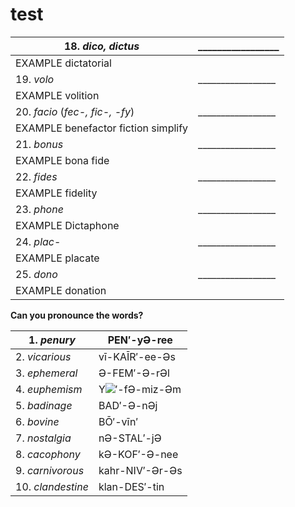 # test

| 18. _dico, dictus_                                                                     | \_\_\_\_\_\_\_\_\_\_\_\_\_\_\_\_\_ |
| -------------------------------------------------------------------------------------- | ---------------------------------- |
| EXAMPLE   dictatorial                                                                  |                                    |
| 19. _volo_                                                                             | \_\_\_\_\_\_\_\_\_\_\_\_\_\_\_\_\_ |
| EXAMPLE   volition                                                                     |                                    |
| 20. _facio_ (_fec-, fic-, -fy_)                                                        | \_\_\_\_\_\_\_\_\_\_\_\_\_\_\_\_\_ |
| EXAMPLE   benefactor  fiction  simplify                                                |                                    |
| 21. _bonus_                                                                            | \_\_\_\_\_\_\_\_\_\_\_\_\_\_\_\_\_ |
| EXAMPLE   bona fide                                                                    |                                    |
| 22. _fides_                                                                            | \_\_\_\_\_\_\_\_\_\_\_\_\_\_\_\_\_ |
| EXAMPLE   fidelity                                                                     |                                    |
| 23. _phone_                                                                            | \_\_\_\_\_\_\_\_\_\_\_\_\_\_\_\_\_ |
| EXAMPLE   Dictaphone                                                                   |                                    |
| 24. _plac_-                                                                            | \_\_\_\_\_\_\_\_\_\_\_\_\_\_\_\_\_ |
| EXAMPLE   placate                                                                      |                                    |
| 25. _dono_                                                                             | \_\_\_\_\_\_\_\_\_\_\_\_\_\_\_\_\_ |
| EXAMPLE   donation                                                                     |                                    |

**Can you pronounce the words?**

|   1. _penury_      | PEN′-yƏ-ree                                                                                                     |
| ------------------ | --------------------------------------------------------------------------------------------------------------- |
|   2. _vicarious_   | vī-KAĪR′-ee-Əs                                                                                                  |
|   3. _ephemeral_   | Ə-FEM′-Ə-rƏl                                                                                                    |
|   4. _euphemism_   | Y![](blob:moz-extension://95c76d74-e490-4d6a-85ca-b2d3597fcaba/e73c13ef-f94d-4b95-b79f-45c8c5109579)′-fƏ-miz-Əm |
|   5. _badinage_    | BAD′-Ə-nƏj                                                                                                      |
|   6. _bovine_      | BŌ′-vīn′                                                                                                        |
|   7. _nostalgia_   | nƏ-STAL′-jƏ                                                                                                     |
|   8. _cacophony_   | kƏ-KOF′-Ə-nee                                                                                                   |
|   9. _carnivorous_ | kahr-NIV′-Ər-Əs                                                                                                 |
| 10. _clandestine_  | klan-DES′-tin                                                                                                   |
